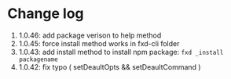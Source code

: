 # Change log


1. 1.0.46: add package verison to help method
1. 1.0.45: force install method works in fxd-cli folder
1. 1.0.43: add install method to install npm package: `fxd _install packagename`
1. 1.0.42: fix typo ( setDeaultOpts && setDeaultCommand )